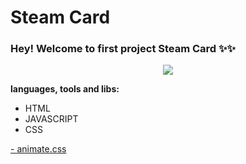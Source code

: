 # Steam Card

### Hey! Welcome to first project Steam Card ✨✨

<p align="center">
  <img src="https://i.imgur.com/jtCAUre.png" />
</p>

**languages, tools and libs:**
- HTML
- JAVASCRIPT 
- CSS
<a href="htps://animate.style/">
- animate.css 
</a>





